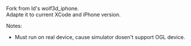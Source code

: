 Fork from Id's wolf3d_iphone.   
Adapte it to current XCode and iPhone version.

Notes: 
* Must run on real device, cause simulator dosen't support OGL device.
